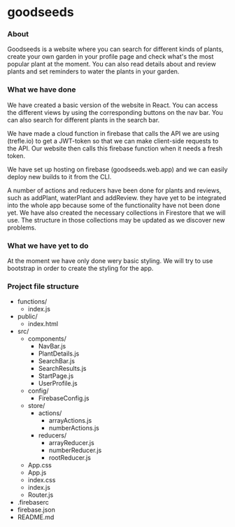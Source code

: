 # goodseeds

### About
Goodseeds is a website where you can search for different kinds of plants, create your own garden in your profile page and check what's the most popular plant at the moment. You can also read details about and review plants and set reminders to water the plants in your garden.

### What we have done
We have created a basic version of the website in React. You can access the different views by using the corresponding buttons on the nav bar. You can also search for different plants in the search bar.

We have made a cloud function in firebase that calls the API we are using (trefle.io) to get a JWT-token so that we can make client-side requests to the API. Our website then calls this firebase function when it needs a fresh token.

We have set up hosting on firebase (goodseeds.web.app) and we can easily deploy new builds to it from the CLI.

A number of actions and reducers have been done for plants and reviews, such as addPlant, waterPlant and addReview. they have yet to be integrated into the whole app because some of the functionality have not been done yet.
We have also created the necessary collections in Firestore that we will use. The structure in those collections may be updated as we discover new problems.

### What we have yet to do

At the moment we have only done wery basic styling. We will try to use bootstrap in order to create the styling for the app.


### Project file structure

* functions/
  - index.js
* public/
  - index.html
* src/
  - components/
    - NavBar.js
    - PlantDetails.js
    - SearchBar.js
    - SearchResults.js
    - StartPage.js
    - UserProfile.js
  - config/
    - FirebaseConfig.js
  - store/
    - actions/
      - arrayActions.js
      - numberActions.js
    - reducers/
      - arrayReducer.js
      - numberReducer.js
      - rootReducer.js
  - App.css
  - App.js
  - index.css
  - index.js
  - Router.js
* .firebaserc
* firebase.json
* README.md
